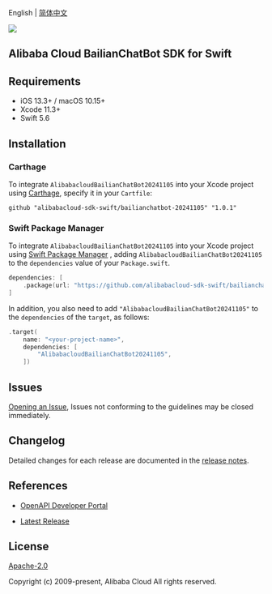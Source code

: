 English | [简体中文](README-CN.md)

![](https://aliyunsdk-pages.alicdn.com/icons/AlibabaCloud.svg)

## Alibaba Cloud BailianChatBot SDK for Swift

## Requirements

- iOS 13.3+ / macOS 10.15+
- Xcode 11.3+
- Swift 5.6

## Installation

### Carthage

To integrate `AlibabacloudBailianChatBot20241105` into your Xcode project using [Carthage](https://github.com/Carthage/Carthage), specify it in your `Cartfile`:

```ogdl
github "alibabacloud-sdk-swift/bailianchatbot-20241105" "1.0.1"
```

### Swift Package Manager

To integrate `AlibabacloudBailianChatBot20241105` into your Xcode project using [Swift Package Manager](https://swift.org/package-manager/) , adding `AlibabacloudBailianChatBot20241105` to the `dependencies` value of your `Package.swift`.

```swift
dependencies: [
    .package(url: "https://github.com/alibabacloud-sdk-swift/bailianchatbot-20241105.git", from: "1.0.1")
]
```

In addition, you also need to add `"AlibabacloudBailianChatBot20241105"` to the `dependencies` of the `target`, as follows:

```swift
.target(
    name: "<your-project-name>",
    dependencies: [
        "AlibabacloudBailianChatBot20241105",
    ])
```

## Issues

[Opening an Issue](https://github.com/alibabacloud-sdk-swift/bailianchatbot-20241105/issues/new), Issues not conforming to the guidelines may be closed immediately.

## Changelog

Detailed changes for each release are documented in the [release notes](./ChangeLog.txt).

## References

* [OpenAPI Developer Portal](https://next.api.alibabacloud.com/home)
- [Latest Release](https://github.com/alibabacloud-sdk-swift/bailianchatbot-20241105)

## License

[Apache-2.0](http://www.apache.org/licenses/LICENSE-2.0)

Copyright (c) 2009-present, Alibaba Cloud All rights reserved.
